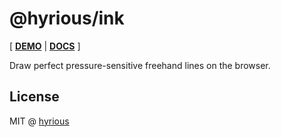 # @hyrious/ink

[ [**DEMO**](https://hyrious.me/ink) | [**DOCS**](https://hyrious.me/ink/docs) ]

Draw perfect pressure-sensitive freehand lines on the browser.

## License

MIT @ [hyrious](https://github.com/hyrious)
